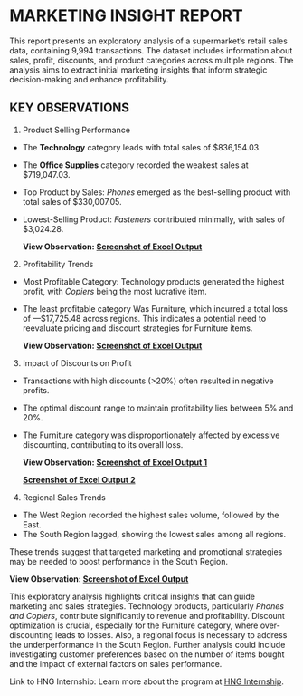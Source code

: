 # MARKETING INSIGHT REPORT
This report presents an exploratory analysis of a supermarket’s retail sales data, containing 9,994 transactions. The dataset includes information about sales, profit, discounts, and product categories across multiple regions. The analysis aims to extract initial marketing insights that inform strategic decision-making and enhance profitability.

## KEY OBSERVATIONS
1. Product Selling Performance
- The **Technology** category leads with total sales of $836,154.03.
- The **Office Supplies** category recorded the weakest sales at $719,047.03.
- Top Product by Sales: _Phones_ emerged as the best-selling product with total sales of $330,007.05.
- Lowest-Selling Product: _Fasteners_ contributed minimally, with sales of $3,024.28.


  **View Observation: [Screenshot of Excel Output]()**


2. Profitability Trends
- Most Profitable Category: Technology products generated the highest profit, with _Copiers_ being the most lucrative item.
- The least profitable category Was Furniture, which incurred a total loss of —$17,725.48 across regions. This indicates a potential need to reevaluate pricing and discount strategies for Furniture items.


  **View Observation: [Screenshot of Excel Output]()**

  
3. Impact of Discounts on Profit
- Transactions with high discounts (>20%) often resulted in negative profits.
- The optimal discount range to maintain profitability lies between 5% and 20%.
- The Furniture category was disproportionately affected by excessive discounting, contributing to its overall loss.


  **View Observation: [Screenshot of Excel Output 1]()**


  **[Screenshot of Excel Output 2]()**


4. Regional Sales Trends
- The West Region recorded the highest sales volume, followed by the East.
- The South Region lagged, showing the lowest sales among all regions.


These trends suggest that targeted marketing and promotional strategies may be needed to boost performance in the South Region.
 
 
 **View Observation: [Screenshot of Excel Output]()**




This exploratory analysis highlights critical insights that can guide marketing and sales strategies. Technology products, particularly _Phones and Copiers_, contribute significantly to revenue and profitability. Discount optimization is crucial, especially for the Furniture category, where over-discounting leads to losses. Also, a regional focus is necessary to address the underperformance in the South Region.
Further analysis could include investigating customer preferences based on the number of items bought and the impact of external factors on sales performance.


Link to HNG Internship: Learn more about the program at [HNG Internship]().
